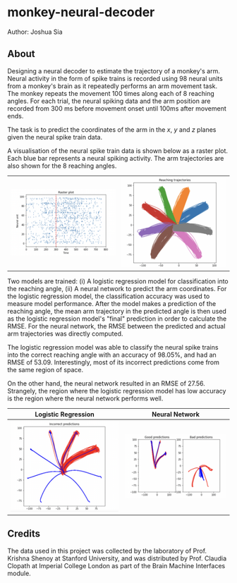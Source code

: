 # monkey-neural-decoder

Author: Joshua Sia

## About

Designing a neural decoder to estimate the trajectory of a monkey's arm. Neural activity in the form of spike trains is recorded using 98 neural units from a monkey's brain as it repeatedly performs an arm movement task. The monkey repeats the movement 100 times along each of 8 reaching angles. For each trial, the neural spiking data and the arm position are recorded from 300 ms before movement onset until 100ms after movement ends.

The task is to predict the coordinates of the arm in the *x*, *y* and *z* planes given the neural spike train data.

A visualisation of the neural spike train data is shown below as a raster plot. Each blue bar represents a neural spiking activity. The arm trajectories are also shown for the 8 reaching angles.

|            |           |
:-------------------------:|:-------------------------:
![raster](https://github.com/joshsia/monkey-neural-decoder/blob/main/img/raster_plot.png)  |  ![arm-position](https://github.com/joshsia/monkey-neural-decoder/blob/main/img/reaching_trajectories.png)

Two models are trained: (i) A logistic regression model for classification into the reaching angle, (ii) A neural network to predict the arm coordinates. For the logistic regression model, the classification accuracy was used to measure model performance. After the model makes a prediction of the reaching angle, the mean arm trajectory in the predicted angle is then used as the logistic regression model's "final" prediction in order to calculate the RMSE. For the neural network, the RMSE between the predicted and actual arm trajectories was directly computed.

The logistic regression model was able to classify the neural spike trains into the correct reaching angle with an accuracy of 98.05%, and had an RMSE of 53.09. Interestingly, most of its incorrect predictions come from the same region of space.

On the other hand, the neural network resulted in an RMSE of 27.56. Strangely, the region where the logistic regression model has low accuracy is the region where the neural network performs well.

|       Logistic Regression     |     Neural Network      |
:-------------------------:|:-------------------------:
![lr-model](https://github.com/joshsia/monkey-neural-decoder/blob/main/img/lr_incorrect_preds.png)  |  ![nn](https://github.com/joshsia/monkey-neural-decoder/blob/main/img/nn_preds.png)

## Credits

The data used in this project was collected by the laboratory of Prof. Krishna Shenoy at Stanford University, and was distributed by Prof. Claudia Clopath at Imperial College London as part of the Brain Machine Interfaces module.
